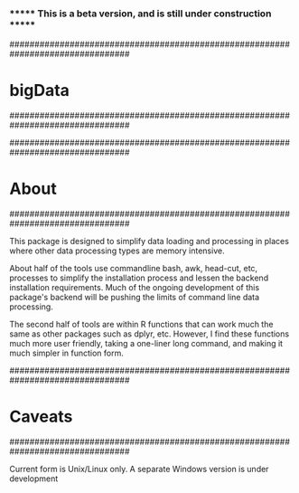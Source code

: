
###  ***** This is a beta version, and is still under construction ***** ###


################################################################################
# bigData
################################################################################

################################################################################
# About
################################################################################

This package is designed to simplify data loading and processing in places
where other data processing types are memory intensive. 

About half of the tools use commandline bash, awk, head-cut, etc, processes to 
simplify the installation process and lessen the backend installation 
requirements. Much of the ongoing development of this package's backend will be 
pushing the limits of command line data processing. 

The second half of tools are within R functions that can work much the same as
other packages such as dplyr, etc. However, I find these functions much more
user friendly, taking a one-liner long command, and making it much simpler in
function form.

################################################################################
# Caveats
################################################################################

Current form is Unix/Linux only. A separate Windows version is under development



